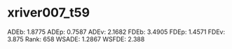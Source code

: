# xriver007_t59

ADEb: 1.8775
ADEp: 0.7587
ADEv: 2.1682
FDEb: 3.4905
FDEp: 1.4571
FDEv: 3.875
Rank: 658
WSADE: 1.2867
WSFDE: 2.388